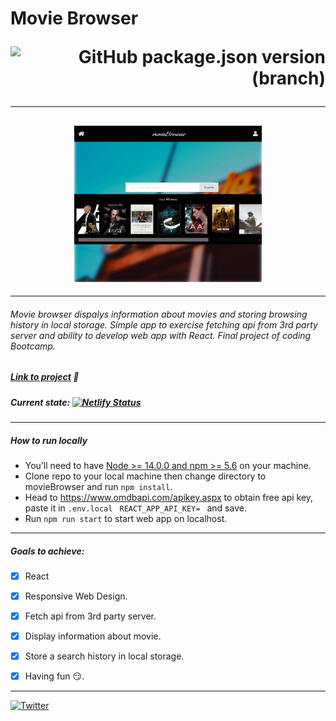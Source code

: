 # Movie Browser   <p align='right'>![GitHub package.json version (branch)](https://img.shields.io/github/package-json/v/mjm-code/movieBrowser/master)</p>
***
<h2 align='center'>
<img src='snippet.jpg' height='250px' width='300px'></img></h2>

***
 
###### *Movie browser dispalys information about movies and  storing browsing history in local storage. Simple app to exercise fetching api from 3rd party server and ability to develop web app with React. Final project of coding Bootcamp.*     
##### [Link to project](https://moviebrowser-mjmcode.netlify.app/) :open_file_folder:
##### Current state: [![Netlify Status](https://api.netlify.com/api/v1/badges/3bf6c77f-2c9a-4ce6-8e94-f75b696d1155/deploy-status)](https://app.netlify.com/sites/moviebrowser-mjmcode/deploys)
***
##### How to run locally
* You’ll need to have [Node >= 14.0.0 and npm >= 5.6](https://nodejs.org/en/) on your machine.
* Clone repo to your local machine then change directory to movieBrowser and run ```npm install```.
* Head to https://www.omdbapi.com/apikey.aspx to obtain free api key, paste it in ```.env.local ```  ```REACT_APP_API_KEY= ``` and save.
* Run ```npm run start``` to start web app on localhost.



***
##### Goals to achieve: 
- [x] React 
- [x] Responsive Web Design.
- [x] Fetch api from 3rd party server.
- [x] Display information about movie.
- [x] Store a search history in local storage.
- [x] Having fun :smirk:.  


***

 [![Twitter](https://img.shields.io/twitter/follow/mjmcode?style=social)](https://twitter.com/mjmcode)  
